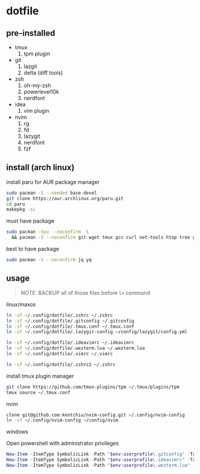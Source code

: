 # dotfile

## pre-installed

- tmux
  1. tpm plugin
- git
  1. lazgit
  2. delta (diff tools)
- zsh
  1. oh-my-zsh
  2. powerlevel10k
  3. nerdfont
- idea
  1. vim plugin
- nvim
  1. rg
  2. fd
  3. lazygit
  4. nerdfont
  5. fzf

## install (arch linux)

install paru for AUR package manager

```bash
sudo pacman -S --needed base-devel
git clone https://aur.archlinux.org/paru.git
cd paru
makepkg -si
```

must have package

```bash
sudo pacman -Syu --noconfirm  \
  && pacman -S --noconfirm git wget tmux gcc curl net-tools htop tree gcc ripgrep gdu less bat exa htop fd delta lazygit vim
```

best to have package

```bash
sudo pacman -S --noconfirm jq yq

```

## usage

> NOTE: BACKUP all of those files before `ln` command

linux/maxos

```bash
ln -sf ~/.config/dotfile/.zshrc ~/.zshrc
ln -sf ~/.config/dotfile/.gitconfig ~/.gitconfig
ln -sf ~/.config/dotfile/.tmux.conf ~/.tmux.conf
ln -sf ~/.config/dotfile/.lazygit-config ~/config/lazygit/config.yml

ln -sf ~/.config/dotfile/.ideavimrc ~/.ideavimrc
ln -sf ~/.config/dotfile/.wezterm.lua ~/.wezterm.lua
ln -sf ~/.config/dotfile/.vimrc ~/.vimrc

ln -sf ~/.config/dotfile/.zshrc2 ~/.zshrc
```

install tmux plugin manager

```bash
git clone https://github.com/tmux-plugins/tpm ~/.tmux/plugins/tpm
tmux source ~/.tmux.conf
```

nvim

```bash
clone git@github.com:kentchiu/nvim-config.git ~/.config/nvim-config
ln -sf ~/.config/nvim-config ~/config/nvim
```

windows

Open powershell with administrator privileges

```powershell
New-Item -ItemType SymbolicLink -Path "$env:userprofile\.gitconfig" -Target "$env:userprofile\dev\dotfile\.gitconfig" -Force
New-Item -ItemType SymbolicLink -Path "$env:userprofile\.ideavimrc" -Target "$env:userprofile\dev\dotfile\.ideavimrc" -Force
New-Item -ItemType SymbolicLink -Path "$env:userprofile\.wezterm.lua" -Target "$env:userprofile\dev\dotfile\.wezterm.lua" -Force
```
